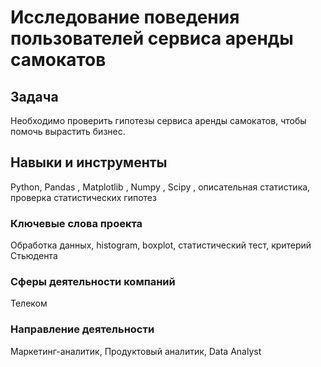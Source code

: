 # Исследование поведения пользователей сервиса аренды самокатов 

##  Задача 
Необходимо проверить гипотезы сервиса аренды самокатов, чтобы помочь вырастить бизнес.

## Навыки и инструменты 
Python, Pandas , Matplotlib , Numpy , Scipy , описательная статистика, проверка статистических гипотез 

### Ключевые слова проекта 
Обработка данных, histogram, boxplot, статистический тест, критерий Стьюдента

### Сферы деятельности компаний 
Телеком 

### Направление деятельности 
Маркетинг-аналитик, 
Продуктовый аналитик, 
Data Analyst 
